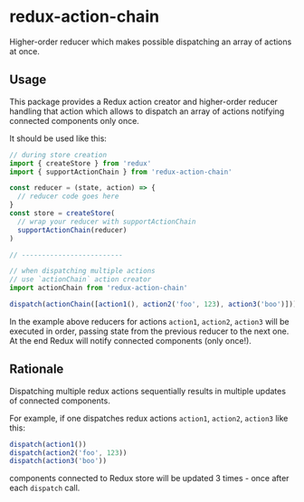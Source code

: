 # redux-action-chain

Higher-order reducer which makes possible dispatching an array of actions at once.

## Usage

This package provides a Redux action creator and higher-order reducer handling that action which allows to dispatch an array of actions notifying connected components only once.

It should be used like this:

```javascript
// during store creation
import { createStore } from 'redux'
import { supportActionChain } from 'redux-action-chain'

const reducer = (state, action) => {
  // reducer code goes here
}
const store = createStore(
  // wrap your reducer with supportActionChain
  supportActionChain(reducer)
)

// -------------------------

// when dispatching multiple actions
// use `actionChain` action creator
import actionChain from 'redux-action-chain'

dispatch(actionChain([action1(), action2('foo', 123), action3('boo')]))
```

In the example above reducers for actions `action1`, `action2`, `action3` will be executed in order, passing state from the previous reducer to the next one. At the end Redux will notify connected components (only once!).

## Rationale

Dispatching multiple redux actions sequentially results in multiple updates of connected components.

For example, if one dispatches redux actions `action1`, `action2`, `action3` like this:

```javascript
dispatch(action1())
dispatch(action2('foo', 123))
dispatch(action3('boo'))
```

components connected to Redux store will be updated 3 times - once after each `dispatch` call.
